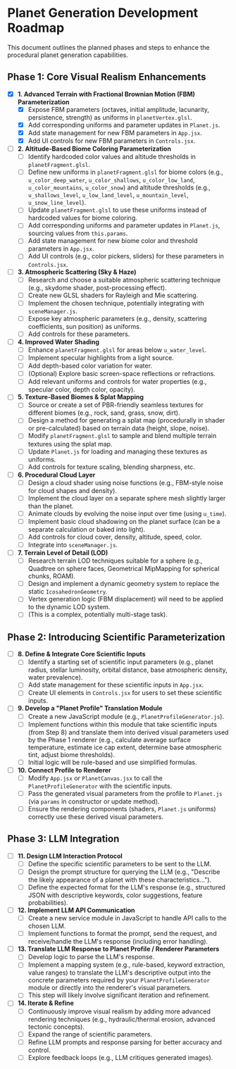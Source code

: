# Planet Generation Development Roadmap

This document outlines the planned phases and steps to enhance the procedural planet generation capabilities.

## Phase 1: Core Visual Realism Enhancements

-   [x] **1. Advanced Terrain with Fractional Brownian Motion (FBM) Parameterization**
    -   [x] Expose FBM parameters (octaves, initial amplitude, lacunarity, persistence, strength) as uniforms in `planetVertex.glsl`.
    -   [x] Add corresponding uniforms and parameter updates in `Planet.js`.
    -   [x] Add state management for new FBM parameters in `App.jsx`.
    -   [x] Add UI controls for new FBM parameters in `Controls.jsx`.

-   [ ] **2. Altitude-Based Biome Coloring Parameterization**
    -   [ ] Identify hardcoded color values and altitude thresholds in `planetFragment.glsl`.
    -   [ ] Define new uniforms in `planetFragment.glsl` for biome colors (e.g., `u_color_deep_water`, `u_color_shallows`, `u_color_low_land`, `u_color_mountains`, `u_color_snow`) and altitude thresholds (e.g., `u_shallows_level`, `u_low_land_level`, `u_mountain_level`, `u_snow_line_level`).
    -   [ ] Update `planetFragment.glsl` to use these uniforms instead of hardcoded values for biome coloring.
    -   [ ] Add corresponding uniforms and parameter updates in `Planet.js`, sourcing values from `this.params`.
    -   [ ] Add state management for new biome color and threshold parameters in `App.jsx`.
    -   [ ] Add UI controls (e.g., color pickers, sliders) for these parameters in `Controls.jsx`.

-   [ ] **3. Atmospheric Scattering (Sky & Haze)**
    -   [ ] Research and choose a suitable atmospheric scattering technique (e.g., skydome shader, post-processing effect).
    -   [ ] Create new GLSL shaders for Rayleigh and Mie scattering.
    -   [ ] Implement the chosen technique, potentially integrating with `sceneManager.js`.
    -   [ ] Expose key atmospheric parameters (e.g., density, scattering coefficients, sun position) as uniforms.
    -   [ ] Add controls for these parameters.

-   [ ] **4. Improved Water Shading**
    -   [ ] Enhance `planetFragment.glsl` for areas below `u_water_level`.
    -   [ ] Implement specular highlights from a light source.
    -   [ ] Add depth-based color variation for water.
    -   [ ] (Optional) Explore basic screen-space reflections or refractions.
    -   [ ] Add relevant uniforms and controls for water properties (e.g., specular color, depth color, opacity).

-   [ ] **5. Texture-Based Biomes & Splat Mapping**
    -   [ ] Source or create a set of PBR-friendly seamless textures for different biomes (e.g., rock, sand, grass, snow, dirt).
    -   [ ] Design a method for generating a splat map (procedurally in shader or pre-calculated) based on terrain data (height, slope, noise).
    -   [ ] Modify `planetFragment.glsl` to sample and blend multiple terrain textures using the splat map.
    -   [ ] Update `Planet.js` for loading and managing these textures as uniforms.
    -   [ ] Add controls for texture scaling, blending sharpness, etc.

-   [ ] **6. Procedural Cloud Layer**
    -   [ ] Design a cloud shader using noise functions (e.g., FBM-style noise for cloud shapes and density).
    -   [ ] Implement the cloud layer on a separate sphere mesh slightly larger than the planet.
    -   [ ] Animate clouds by evolving the noise input over time (using `u_time`).
    -   [ ] Implement basic cloud shadowing on the planet surface (can be a separate calculation or baked into light).
    -   [ ] Add controls for cloud cover, density, altitude, speed, color.
    -   [ ] Integrate into `sceneManager.js`.

-   [ ] **7. Terrain Level of Detail (LOD)**
    -   [ ] Research terrain LOD techniques suitable for a sphere (e.g., Quadtree on sphere faces, Geometrical MipMapping for spherical chunks, ROAM).
    -   [ ] Design and implement a dynamic geometry system to replace the static `IcosahedronGeometry`.
    -   [ ] Vertex generation logic (FBM displacement) will need to be applied to the dynamic LOD system.
    -   [ ] (This is a complex, potentially multi-stage task).

## Phase 2: Introducing Scientific Parameterization

-   [ ] **8. Define & Integrate Core Scientific Inputs**
    -   [ ] Identify a starting set of scientific input parameters (e.g., planet radius, stellar luminosity, orbital distance, base atmospheric density, water prevalence).
    -   [ ] Add state management for these scientific inputs in `App.jsx`.
    -   [ ] Create UI elements in `Controls.jsx` for users to set these scientific inputs.

-   [ ] **9. Develop a "Planet Profile" Translation Module**
    -   [ ] Create a new JavaScript module (e.g., `PlanetProfileGenerator.js`).
    -   [ ] Implement functions within this module that take scientific inputs (from Step 8) and translate them into derived visual parameters used by the Phase 1 renderer (e.g., calculate average surface temperature, estimate ice cap extent, determine base atmospheric tint, adjust biome thresholds).
    -   [ ] Initial logic will be rule-based and use simplified formulas.

-   [ ] **10. Connect Profile to Renderer**
    -   [ ] Modify `App.jsx` or `PlanetCanvas.jsx` to call the `PlanetProfileGenerator` with the scientific inputs.
    -   [ ] Pass the generated visual parameters from the profile to `Planet.js` (via `params` in constructor or update method).
    -   [ ] Ensure the rendering components (shaders, `Planet.js` uniforms) correctly use these derived visual parameters.

## Phase 3: LLM Integration

-   [ ] **11. Design LLM Interaction Protocol**
    -   [ ] Define the specific scientific parameters to be sent to the LLM.
    -   [ ] Design the prompt structure for querying the LLM (e.g., "Describe the likely appearance of a planet with these characteristics...").
    -   [ ] Define the expected format for the LLM's response (e.g., structured JSON with descriptive keywords, color suggestions, feature probabilities).

-   [ ] **12. Implement LLM API Communication**
    -   [ ] Create a new service module in JavaScript to handle API calls to the chosen LLM.
    -   [ ] Implement functions to format the prompt, send the request, and receive/handle the LLM's response (including error handling).

-   [ ] **13. Translate LLM Response to Planet Profile / Renderer Parameters**
    -   [ ] Develop logic to parse the LLM's response.
    -   [ ] Implement a mapping system (e.g., rule-based, keyword extraction, value ranges) to translate the LLM's descriptive output into the concrete parameters required by your `PlanetProfileGenerator` module or directly into the renderer's visual parameters.
    -   [ ] This step will likely involve significant iteration and refinement.

-   [ ] **14. Iterate & Refine**
    -   [ ] Continuously improve visual realism by adding more advanced rendering techniques (e.g., hydraulic/thermal erosion, advanced tectonic concepts).
    -   [ ] Expand the range of scientific parameters.
    -   [ ] Refine LLM prompts and response parsing for better accuracy and control.
    -   [ ] Explore feedback loops (e.g., LLM critiques generated images).
